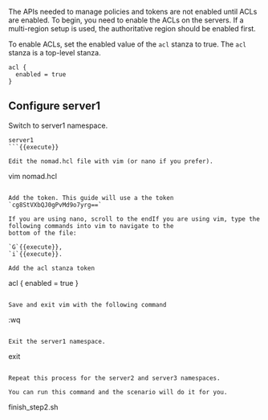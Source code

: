 The APIs needed to manage policies and tokens are not enabled until ACLs are
enabled. To begin, you need to enable the ACLs on the servers. If a multi-region
setup is used, the authoritative region should be enabled first.

To enable ACLs, set the enabled value of the `acl` stanza to true. The `acl` 
stanza is a top-level stanza.

```
acl {
  enabled = true
}
```

## Configure server1

Switch to server1 namespace.

```
server1
```{{execute}}

Edit the nomad.hcl file with vim (or nano if you prefer).

```
vim nomad.hcl
```{{execute}}

Add the token. This guide will use a the token `cg8StVXbQJ0gPvMd9o7yrg==`

If you are using nano, scroll to the endIf you are using vim, type the following commands into vim to navigate to the
bottom of the file:

`G`{{execute}},
`i`{{execute}}.

Add the acl stanza token

```
acl {
  enabled = true
}
```{{execute}}

Save and exit vim with the following command

```
:wq
```{{execute interrupt}}

Exit the server1 namespace.

```
exit
```{{execute}}

Repeat this process for the server2 and server3 namespaces.

You can run this command and the scenario will do it for you.

```
finish_step2.sh
```{{execute}}
